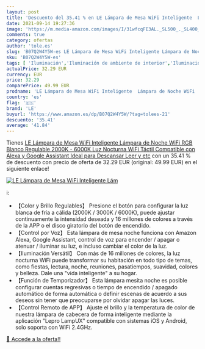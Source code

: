```yaml
---
layout: post
title: 'Descuento del 35.41 % en LE Lámpara de Mesa WiFi Inteligente  Lám'
date: 2021-09-14 19:27:36
image: 'https://m.media-amazon.com/images/I/31wfcqFE3AL._SL500_._SL400_.jpg'
comments: true
category: ofertas
author: 'tole.es'
slug: 'B07Q2W4Y5W-es LE Lámpara de Mesa WiFi Inteligente Lámpara de Noche WiFi...'
sku: 'B07Q2W4Y5W-es'
tags: [ 'Iluminación','Iluminación de ambiente de interior','Iluminación de interior','Iluminación decorativa y para usos específicos de interior','alexa','le', ]
actualPrice: 32.29 EUR
currency: EUR
price: 32.29
comparePrice: 49.99 EUR
prodname: 'LE Lámpara de Mesa WiFi Inteligente  Lámpara de Noche WiFi  RGB Blanco Regulable  2000K - 6000K   Luz Nocturna WiFi Táctil Compatible con Alexa y Google Assistant  Ideal para Descansar  Leer y etc'
country: 'es'
flag: '🇪🇸'
brand: 'LE'
buyurl: 'https://www.amazon.es/dp/B07Q2W4Y5W/?tag=tolees-21'
descuento: '35.41'
average: '41.84'
---
```


Tienes [LE Lámpara de Mesa WiFi Inteligente  Lámpara de Noche WiFi  RGB Blanco Regulable  2000K - 6000K   Luz Nocturna WiFi Táctil Compatible con Alexa y Google Assistant  Ideal para Descansar  Leer y etc](https://www.amazon.es/dp/B07Q2W4Y5W/?tag=tolees-21) con un 35.41 % de descuento con precio de oferta de 32.29 EUR (original: 49.99 EUR) en el siguiente enlace!

[![LE Lámpara de Mesa WiFi Inteligente  Lám](https://m.media-amazon.com/images/I/31wfcqFE3AL._SL500_._SL400_.jpg)](https://www.amazon.es/dp/B07Q2W4Y5W/?tag=tolees-21)

ℹ️:

- 【Color y Brillo Regulables】 Presione el botón para configurar la luz blanca de fría a cálida (2000K / 3000K / 6000K), puede ajustar continuamente la intensidad deseada y 16 millones de colores a través de la APP o el disco giratorio del botón de encendido.
- 【Control por Voz】 Esta lámpara de mesa noche funciona con Amazon Alexa, Google Assistant, control de voz para encender / apagar o atenuar / iluminar su luz, e incluso cambiar el color de la luz.
- 【Iluminación Versátil】 Con más de 16 millones de colores, la luz nocturna WiFi puede transformar su habitación en todo tipo de temas, como fiestas, lectura, noche, reuniones, pasatiempos, suavidad, colores y belleza. Dale una "vida inteligente" a su hogar.
- 【Función de Temporizador】 Esta lámpara mesita noche es posible configurar cuentas regresivas o tiempo de encendido / apagado automático de forma automática o definir escenas de acuerdo a sus deseos sin tener que preocuparse por olvidar apagar las luces.
- 【Control Remoto de APP】 Ajuste el brillo y la temperatura de color de nuestra lámpara de cabecera de forma inteligente mediante la aplicación "Lepro LampUX" compatible con sistemas iOS y Android, solo soporta con WiFi 2.4GHz.

[🛒 Accede a la oferta!!](https://www.amazon.es/dp/B07Q2W4Y5W/?tag=tolees-21)
